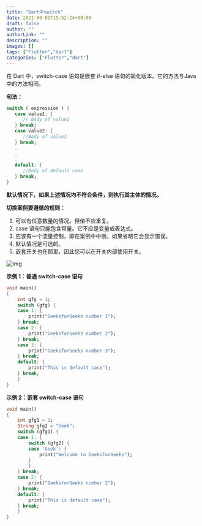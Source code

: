 ```yaml
---
title: "Dart中switch"
date: 2021-09-01T15:52:24+08:00
draft: false
author: ""
authorLink: ""
description: ""
images: []
tags: ["Flutter","dart"]
categories: ["Flutter","dart"]
---
```


在 Dart 中，switch-case 语句是嵌套 if-else 语句的简化版本。它的方法与Java中的方法相同。

**句法：**

```dart
switch ( expression ) { 
   case value1: { 
      // Body of value1
   } break; 
   case value2: { 
      //Body of value2 
   } break; 
   .
   .
   .
   default: { 
      //Body of default case  
   } break; 
} 
```

**默认情况下，如果上述情况均不符合条件，则执行其主体的情况。**

**切换案例要遵循的规则：**

1. 可以有任意数量的情况。但值不应重复。
2. case 语句只能包含常量。它不应是变量或表达式。
3. 应该有一个流量控制，即在案例中中断。如果省略它会显示错误。
4. 默认情况是可选的。
5. 嵌套开关也在那里，因此您可以在开关内部使用开关。

![img](https://luckly007.oss-cn-beijing.aliyuncs.com/image/output194.png)

**示例 1：普通 switch-case 语句**

```dart
void main()
{
	int gfg = 1;
	switch (gfg) {
	case 1: {
		print("GeeksforGeeks number 1");
	} break;
	case 2: {
		print("GeeksforGeeks number 2");
	} break;
	case 3: {
		print("GeeksforGeeks number 3");
	} break;
	default: {
		print("This is default case");
	} break;
	}
}

```

**示例 2：嵌套 switch-case 语句**

```dart
void main()
{
	int gfg1 = 1;
	String gfg2 = "Geek";
	switch (gfg1) {
	case 1: {
		switch (gfg2) {
		case 'Geek': {
			print("Welcome to GeeksforGeeks");
		}
		}
	} break;
	case 2: {
		print("GeeksforGeeks number 2");
	} break;
	default: {
		print("This is default case");
	} break;
	}
}

```


